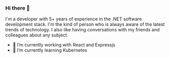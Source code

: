 ### Hi there 👋

I'm a developer with 5+ years of experience in the .NET software development stack. I'm the kind of person who is always aware of the latest trends of technology. I also like having conversations with my friends and colleagues about any subject.

- 🔭 I’m currently working with React and Expressjs
- 🌱 I’m currently learning Kubernetes
